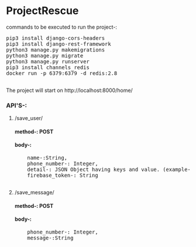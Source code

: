 # ProjectRescue

commands to be executed to run the project-:
<pre>
pip3 install django-cors-headers
pip3 install django-rest-framework
python3 manage.py makemigrations
python3 manage.py migrate
python3 manage.py runserver 
pip3 install channels_redis
docker run -p 6379:6379 -d redis:2.8

</pre>
The project will start on http://localhost:8000/home/

<h3>API'S-:</h3>

1) /save_user/
 
   <h4>method-: POST</h4>
   <h4>body-: </h4>
   <pre>
       name-:String,
       phone_number-: Integer,
       detail-: JSON Object having keys and value. (example-: {"address":"415/12,jiya lal gate", "school":"BVM", "roll_numer":"10"} ),
       firebase_token-: String
    </pre>

2) /save_message/

   <h4>method-: POST</h4>
   <h4>body-: </h4>
   <pre>
       phone_number-: Integer,
       message-:String
    </pre>
